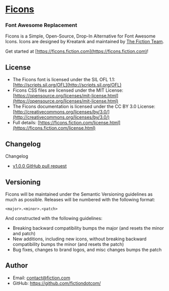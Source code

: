 # [Ficons](https://ficons.fiction.com/)
### Font Awesome Replacement

Ficons is a Simple, Open-Source, Drop-In Alternative for Font Awesome Icons.
Icons are designed by Kreatank and maintained by [The Fiction Team](https://www.fiction.com/).

Get started at [https://ficons.fiction.com](https://ficons.fiction.com)!

## License
- The Ficons font is licensed under the SIL OFL 1.1:
[http://scripts.sil.org/OFL](http://scripts.sil.org/OFL)
- Ficons CSS files are licensed under the MIT License:
[https://opensource.org/licenses/mit-license.html](https://opensource.org/licenses/mit-license.html)
- The Ficons documentation is licensed under the CC BY 3.0 License:
[http://creativecommons.org/licenses/by/3.0/](http://creativecommons.org/licenses/by/3.0/)
- Full details: [https://ficons.fiction.com/license.html](https://ficons.fiction.com/license.html)

## Changelog

Changelog
- [v1.0.0 GitHub pull request](#)

## Versioning
Ficons will be maintained under the Semantic Versioning guidelines as much as possible. Releases will be numbered with the following format:

`<major>.<minor>.<patch>`

And constructed with the following guidelines:

- Breaking backward compatibility bumps the major (and resets the minor and patch)
- New additions, including new icons, without breaking backward compatibility bumps the minor (and resets the patch)
- Bug fixes, changes to brand logos, and misc changes bumps the patch

## Author
- Email: contact@fiction.com
- GitHub: https://github.com/fictiondotcom/